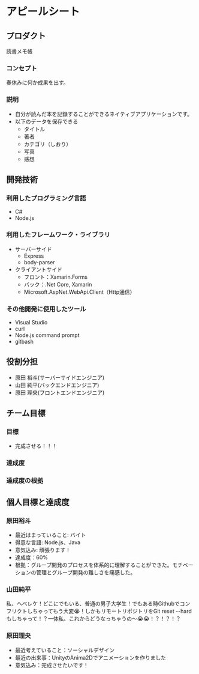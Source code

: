 # アピールシート
## プロダクト
読書メモ帳
### コンセプト
春休みに何か成果を出す。
### 説明
- 自分が読んだ本を記録することができるネイティブアプリケーションです。
- 以下のデータを保存できる
    - タイトル
    - 著者
    - カテゴリ（しおり）
    - 写真
    - 感想

## 開発技術

### 利用したプログラミング言語
- C#
- Node.js

### 利用したフレームワーク・ライブラリ
- サーバーサイド
     - Express
     - body-parser
- クライアントサイド
     - フロント：Xamarin.Forms
     - バック：.Net Core, Xamarin
     - Microsoft.AspNet.WebApi.Client（Http通信）

### その他開発に使用したツール
- Visual Studio
- curl
- Node.js command prompt
- gitbash

## 役割分担
- 原田 裕斗(サーバーサイドエンジニア)
- 山田 純平(バックエンドエンジニア)
- 原田 理央(フロントエンドエンジニア)

## チーム目標

### 目標
- 完成させる！！！

### 達成度

### 達成度の根拠

## 個人目標と達成度

### 原田裕斗
- 最近はまっていること: バイト
- 得意な言語: Node.js、Java
- 意気込み: 頑張ります！
- 達成度：60%
- 根拠：グループ開発のプロセスを体系的に理解することができた。モチベーションの管理とグループ開発の難しさを痛感した。

### 山田純平
私、ヘベレケ！どこにでもいる、普通の男子大学生！でもある時Githubでコンフリクトしちゃってもう大変😭！しかもリモートリポジトリをGit reset --hardもしちゃって！？一体私、これからどうなっちゃうの〜😭😭！？！？！？

### 原田理央
- 最近考えていること：ソーシャルデザイン
- 最近の出来事：UnityのAnima2Dでアニメーションを作りました
- 意気込み：完成させたいです！
